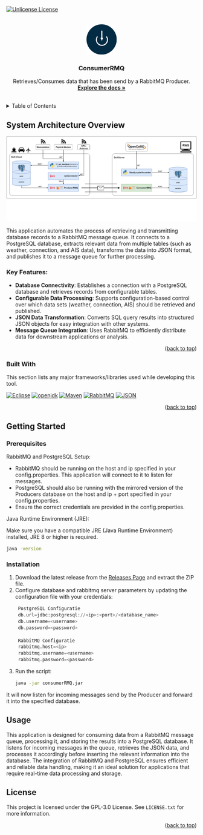 
<a id="readme-top"></a>

[![Unlicense License][license-shield]][license-url]

<!-- PROJECT LOGO -->
<br />
<div align="center">
  <a href="https://github.com/RWS-CFNS/ConsumerRMQ">
    <img src="images/ConsumerRMQLogo.png" alt="Logo" width="80" height="80">
  </a>

  <h3 align="center">ConsumerRMQ</h3>

  <p align="center">
    Retrieves/Consumes data that has been send by a RabbitMQ Producer.
    <br />
    <a href="https://github.com/RWS-CFNS/ConsumerRMQ"><strong>Explore the docs »</strong></a>
    <br />
    <br />
  </p>
</div>



<!-- TABLE OF CONTENTS -->
<details>
  <summary>Table of Contents</summary>
  <ol>
    <li>
      <a href="#about-the-project">About The Project</a>
      <ul>
        <li><a href="#built-with">Built With</a></li>
      </ul>
    </li>
    <li>
      <a href="#getting-started">Getting Started</a>
      <ul>
        <li><a href="#prerequisites">Prerequisites</a></li>
        <li><a href="#installation">Installation</a></li>
      </ul>
    </li>
    <li><a href="#usage">Usage</a></li>
    <li><a href="#license">License</a></li>
  </ol>
</details>



<!-- ABOUT THE PROJECT -->
## System Architecture Overview
![Integration with other CFNS systems](images/integrationConsumerRMQ.png)

This application automates the process of retrieving and transmitting database records to a RabbitMQ message queue. It connects to a PostgreSQL database, extracts relevant data from multiple tables (such as weather, connection, and AIS data), transforms the data into JSON format, and publishes it to a message queue for further processing.

### Key Features:

* **Database Connectivity**: Establishes a connection with a PostgreSQL database and retrieves records from configurable tables.
* **Configurable Data Processing**: Supports configuration-based control over which data sets (weather, connection, AIS) should be retrieved and published.
* **JSON Data Transformation**: Converts SQL query results into structured JSON objects for easy integration with other systems.
* **Message Queue Integration**: Uses RabbitMQ to efficiently distribute data for downstream applications or analysis.


<p align="right">(<a href="#readme-top">back to top</a>)</p>



### Built With

This section lists any major frameworks/libraries used while developing this tool.

[![Eclipse][Eclipse.org]][Eclipse-url]
[![openjdk][openjdk.org]][openjdk-url]
[![Maven][Maven.org]][Maven-url]
[![RabbitMQ][Rabbitmq.com]][Rabbitmq-url]
[![JSON][json.org]][json-url]

<p align="right">(<a href="#readme-top">back to top</a>)</p>



## Getting Started

### Prerequisites

RabbitMQ and PostgreSQL Setup:

* RabbitMQ should be running on the host and ip specified in your config.properties. This application will connect to it to listen for messages.
* PostgreSQL should also be running with the mirrored version of the Producers database on the host and ip + port specified in your config.properties.
* Ensure the correct credentials are provided in the config.properties.

Java Runtime Environment (JRE):

Make sure you have a compatible JRE (Java Runtime Environment) installed, JRE 8 or higher is required.
   ```sh
   java -version
   ```

### Installation

1. Download the latest release from the [Releases Page](https://github.com/RWS-CFNS/ConsumerRMQ/releases) and extract the ZIP file.
2. Configure database and rabbitmq server parameters by updating the configuration file with your credentials:
   ```python
    PostgreSQL Configuratie
    db.url=jdbc:postgresql://<ip>:<port>/<database_name>
    db.username=<username>
    db.password=<password>

    RabbitMQ Configuratie
    rabbitmq.host=<ip>
    rabbitmq.username=<username>
    rabbitmq.password=<password>
   ```
3. Run the script:
   ```sh
   java -jar consumerRMQ.jar
   ```
It will now listen for incoming messages send by the Producer and forward it into the specified database.

## Usage
This application is designed for consuming data from a RabbitMQ message queue, processing it, and storing the results into a PostgreSQL database. It listens for incoming messages in the queue, retrieves the JSON data, and processes it accordingly before inserting the relevant information into the database. The integration of RabbitMQ and PostgreSQL ensures efficient and reliable data handling, making it an ideal solution for applications that require real-time data processing and storage.

<!-- LICENSE -->
## License

This project is licensed under the GPL-3.0 License. See `LICENSE.txt` for more information.

<p align="right">(<a href="#readme-top">back to top</a>)</p>

<!-- MARKDOWN LINKS & IMAGES -->
<!-- https://www.markdownguide.org/basic-syntax/#reference-style-links -->
[license-shield]: https://img.shields.io/github/license/RWS-CFNS/consumerRMQ.svg?style=for-the-badge
[license-url]: https://github.com/RWS-CFNS/ConsumerRMQ/blob/main/LICENSE

[Eclipse.org]: https://img.shields.io/badge/Eclipse-7E48BD?style=for-the-badge&logo=eclipse&logoColor=white
[Eclipse-url]: https://Eclipse.org/
[Python.org]: https://img.shields.io/badge/Python-1985A1?style=for-the-badge&logo=python&logoColor=white
[Python-url]: https://python.org/
[Opencellid.org]: https://img.shields.io/badge/Opencellid-F09728?style=for-the-badge
[Opencellid-url]: https://Opencellid.org/
[Maven.org]: https://img.shields.io/badge/Maven-6A005C?style=for-the-badge&logo=apachemaven&logoColor=white
[Maven-url]: https://maven.apache.org/
[Rabbitmq.com]: https://img.shields.io/badge/rabbitmq-FF6600?style=for-the-badge&logo=rabbitmq&logoColor=white
[Rabbitmq-url]: https://rabbitmq.com/
[json.org]: https://img.shields.io/badge/json-589632?style=for-the-badge&logo=json&logoColor=white
[json-url]: https://json.com/
[openjdk.org]: https://img.shields.io/badge/openjdk-0075C9?style=for-the-badge&logo=openjdk&logoColor=white
[openjdk-url]: https://openjdk.org/
